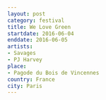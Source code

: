 ```yaml
---
layout: post
category: festival
title: We Love Green
startdate: 2016-06-04
enddate: 2016-06-05
artists: 
- Savages
- PJ Harvey
place: 
- Pagode du Bois de Vincennes
country: France
city: Paris
---
```


